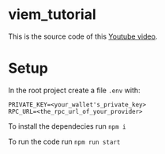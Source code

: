 # viem_tutorial
This is the source code of this [Youtube video](https://youtu.be/UquwLw0kRnQ). 
# Setup
In the root project create a file `.env` with:
```
PRIVATE_KEY=<your_wallet's_private_key>
RPC_URL=<the_rpc_url_of_your_provider>
```

To install the dependecies run `npm i`

To run the code run `npm run start`